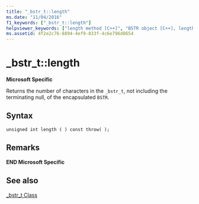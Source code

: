 ```yaml
---
title: "_bstr_t::length"
ms.date: "11/04/2016"
f1_keywords: ["_bstr_t::length"]
helpviewer_keywords: ["length method [C++]", "BSTR object [C++], length"]
ms.assetid: 4f2e2c76-8894-4ef9-833f-4c6e796d0654
---
```

# _bstr_t::length

**Microsoft Specific**

Returns the number of characters in the `_bstr_t`, not including the terminating null, of the encapsulated `BSTR`.

## Syntax

```
unsigned int length ( ) const throw( );
```

## Remarks

**END Microsoft Specific**

## See also

[_bstr_t Class](../cpp/bstr-t-class.md)
